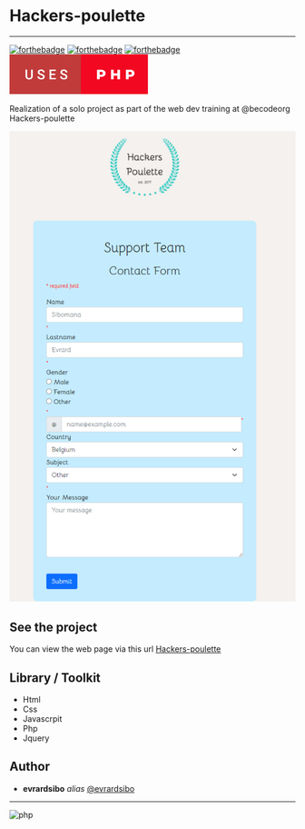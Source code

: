 # Hackers-poulette
<hr>

[![forthebadge](https://forthebadge.com/images/badges/uses-html.svg)](https://forthebadge.com)
[![forthebadge](https://forthebadge.com/images/badges/uses-css.svg)](https://forthebadge.com)
[![forthebadge](https://forthebadge.com/images/badges/uses-js.svg)](https://forthebadge.com)
![Preview](assets/img/uses-php.svg)

Realization of a solo project as part of the web dev training at @becodeorg Hackers-poulette

![Preview](assets/img/hackepoulette.jpg)

## See the project

You can view the web page via this url [Hackers-poulette](https://hackepoulette.herokuapp.com/)

## Library / Toolkit
* Html
* Css
* Javascrpit
* Php
* Jquery

## Author

* **evrardsibo** _alias_ [@evrardsibo](https://github.com/evrardsibo)


<hr>

![php](https://media.giphy.com/media/fYk85LpbDZb1PBtBxx/giphy.gif)